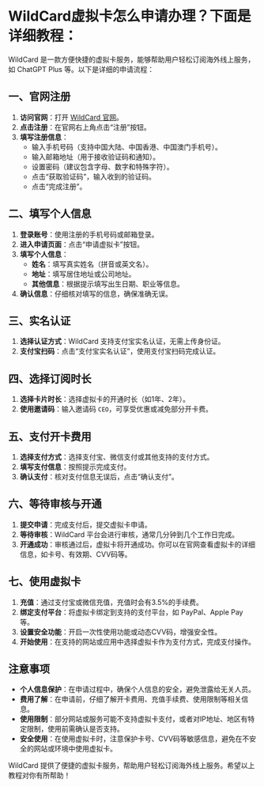 # WildCard虚拟卡怎么申请办理？下面是详细教程：

WildCard 是一款方便快捷的虚拟卡服务，能够帮助用户轻松订阅海外线上服务，如 ChatGPT Plus 等。以下是详细的申请流程：

## 一、官网注册

1. **访问官网**：打开 [WildCard 官网](https://bewildcard.com/i/CEO)。
2. **点击注册**：在官网右上角点击“注册”按钮。
3. **填写注册信息**：
   - 输入手机号码（支持中国大陆、中国香港、中国澳门手机号）。
   - 输入邮箱地址（用于接收验证码和通知）。
   - 设置密码（建议包含字母、数字和特殊字符）。
   - 点击“获取验证码”，输入收到的验证码。
   - 点击“完成注册”。

## 二、填写个人信息

1. **登录账号**：使用注册的手机号码或邮箱登录。
2. **进入申请页面**：点击“申请虚拟卡”按钮。
3. **填写个人信息**：
   - **姓名**：填写真实姓名（拼音或英文名）。
   - **地址**：填写居住地址或公司地址。
   - **其他信息**：根据提示填写出生日期、职业等信息。
4. **确认信息**：仔细核对填写的信息，确保准确无误。

## 三、实名认证

1. **选择认证方式**：WildCard 支持支付宝实名认证，无需上传身份证。
2. **支付宝扫码**：点击“支付宝实名认证”，使用支付宝扫码完成认证。

## 四、选择订阅时长

1. **选择卡片时长**：选择虚拟卡的开通时长（如1年、2年）。
2. **使用邀请码**：输入邀请码 `CEO`，可享受优惠或减免部分开卡费。

## 五、支付开卡费用

1. **选择支付方式**：选择支付宝、微信支付或其他支持的支付方式。
2. **填写支付信息**：按照提示完成支付。
3. **确认支付**：核对支付信息无误后，点击“确认支付”。

## 六、等待审核与开通

1. **提交申请**：完成支付后，提交虚拟卡申请。
2. **等待审核**：WildCard 平台会进行审核，通常几分钟到几个工作日完成。
3. **开通成功**：审核通过后，虚拟卡将开通成功。你可以在官网查看虚拟卡的详细信息，如卡号、有效期、CVV码等。

## 七、使用虚拟卡

1. **充值**：通过支付宝或微信充值，充值时会有3.5%的手续费。
2. **绑定支付平台**：将虚拟卡绑定到支持的支付平台，如 PayPal、Apple Pay 等。
3. **设置安全功能**：开启一次性使用功能或动态CVV码，增强安全性。
4. **开始使用**：在支持的网站或应用中选择虚拟卡作为支付方式，完成支付操作。

## 注意事项

- **个人信息保护**：在申请过程中，确保个人信息的安全，避免泄露给无关人员。
- **费用了解**：在申请前，仔细了解开卡费用、充值手续费、使用限制等相关信息。
- **使用限制**：部分网站或服务可能不支持虚拟卡支付，或者对IP地址、地区有特定限制，使用前需确认是否支持。
- **安全使用**：在使用虚拟卡时，注意保护卡号、CVV码等敏感信息，避免在不安全的网站或环境中使用虚拟卡。

WildCard 提供了便捷的虚拟卡服务，帮助用户轻松订阅海外线上服务。希望以上教程对你有所帮助！
